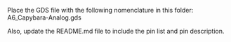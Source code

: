 Place the GDS file with the following nomenclature in this folder: A6_Capybara-Analog.gds

Also, update the README.md file to include the pin list and pin description.
